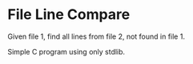 # File Line Compare

Given file 1, find all lines from file 2, not found in file 1. 

Simple C program using only stdlib.
